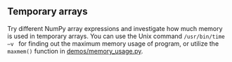 ## Temporary arrays

Try different NumPy array expressions and investigate how much memory is used
in temporary arrays. You can use the Unix command `/usr/bin/time –v ` for
finding out the maximum memory usage of program, or utilize the `maxmem()`
function in [demos/memory_usage.py](../../demos/memory_usage.py).

